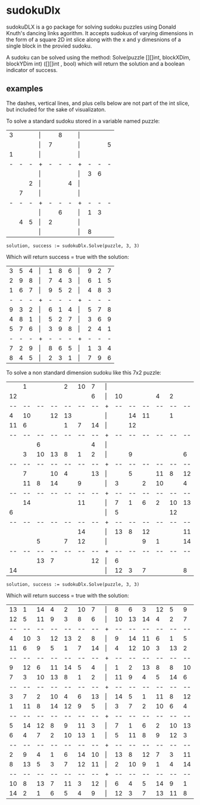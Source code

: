 # sudokuDlx
sudokuDLX is a go package for solving sudoku puzzles using Donald Knuth's dancing links agorithm. It accepts sudokus of varying dimensions in the form of a square 2D int slice along with the x and y dimesnions of a single block in the provied sudoku.

A sudoku can be solved using the method: Solve(puzzle [][]int, blockXDim, blockYDim int) ([][]int , bool) which will return the solution and a boolean indicator of success.

## examples
The dashes, vertical lines, and plus cells below are not part of the int slice, but included for the sake of visualizaton.

To solve a standard sudoku stored in a variable named puzzle:

| | | | | | | | | | | |
|---|---|---|---|---|---|---|---|---|---|---|
|3| | |\|| |8| |\|| | | |
| | | |\||7| | |\|| | |5|
|1| | |\|| | | |\|| | | |
|-|-|-|+|-|-|-|+|-|-|-|
| | | |\|| | | |\||3|6| |
| | |2|\|| | |4|\|| | | |
| |7| |\|| | | |\|| | | |
|-|-|-|+|-|-|-|+|-|-|-|
| | | |\|| |6| |\||1|3| |
| |4|5|\||2| | |\|| | | |
| | | |\|| | | |\||8| |

```
solution, success := sudokuDlx.Solve(puzzle, 3, 3)
```

Which will return success = true with the solution:

| | | | | | | | | | | |
|---|---|---|---|---|---|---|---|---|---|---|
|3|5|4|\||1|8|6|\||9|2|7|
|2|9|8|\||7|4|3|\||6|1|5|
|1|6|7|\||9|5|2|\||4|8|3|
|-|-|-|+|-|-|-|+|-|-|-|
|9|3|2|\||6|1|4|\||5|7|8|
|4|8|1|\||5|2|7|\||3|6|9|
|5|7|6|\||3|9|8|\||2|4|1|
|-|-|-|+|-|-|-|+|-|-|-|
|7|2|9|\||8|6|5|\||1|3|4|
|8|4|5|\||2|3|1|\||7|9|6|

To solve a non standard dimension sudoku like this 7x2 puzzle:

|  |  |  |  |  |  |  |  |  |  |  |  |  |  |  |
|---|---|---|---|---|---|---|---|---|---|---|---|---|---|---|
|  | 1|  |  | 2|10| 7|\||  |  |  |  |  |  |11|
|12|  |  |  |  |  | 6|\||10|  |  | 4| 2|  |  |
|--|--|--|--|--|--|--| +|--|--|--|--|--|--|--|
| 4|10|  |12|13|  |  |\||  |14|11|  | 1|  |  |
|11| 6|  |  | 1| 7|14|\||  |12|  |  |  |  |  |
|--|--|--|--|--|--|--| +|--|--|--|--|--|--|--|
|  |  | 6|  |  |  | 4|\||  |  |  |  |  |  | 3|
|  | 3|10|13| 8| 1| 2|\||  | 9|  |  |  | 6|  |
|--|--|--|--|--|--|--| +|--|--|--|--|--|--|--|
|  | 7|  |10| 4|  |13|\||  | 5|  |11| 8|12|  |
|  |11| 8|14|  | 9|  |\|| 3|  | 2|10|  | 4|  |
|--|--|--|--|--|--|--| +|--|--|--|--|--|--|--|
|  |14|  |  |  |11|  |\|| 7| 1| 6| 2|10|13|  |
| 6|  |  |  |  |  |  |\|| 5|  |  |  |12|  |  |
|--|--|--|--|--|--|--| +|--|--|--|--|--|--|--|
|  |  |  |  |  |14|  |\||13| 8|12|  |  |11| 5|
|  |  | 5|  | 7|12|  |\||  |  | 9| 1|  |14| 6|
|--|--|--|--|--|--|--| +|--|--|--|--|--|--|--|
|  |  |13| 7|  |  |12|\|| 6|  |  |  |  |  | 2|
|14|  |  |  |  |  |  |\||12| 3| 7|  |  | 8|  |

```
solution, success := sudokuDlx.Solve(puzzle, 3, 3)
```

Which will return success = true with the solution:


|  |  |  |  |  |  |  |  |  |  |  |  |  |  |  |
|---|---|---|---|---|---|---|---|---|---|---|---|---|---|---|
|13| 1|14| 4| 2|10| 7|\|| 8| 6| 3|12| 5| 9|11|
|12| 5|11| 9| 3| 8| 6|\||10|13|14| 4| 2| 7| 1|
|--|--|--|--|--|--|--| +|--|--|--|--|--|--|--|
| 4|10| 3|12|13| 2| 8|\|| 9|14|11| 6| 1| 5| 7|
|11| 6| 9| 5| 1| 7|14|\|| 4|12|10| 3|13| 2| 8|
|--|--|--|--|--|--|--| +|--|--|--|--|--|--|--|
| 9|12| 6|11|14| 5| 4|\|| 1| 2|13| 8| 8|10| 3|
| 7| 3|10|13| 8| 1| 2|\||11| 9| 4| 5|14| 6|12|
|--|--|--|--|--|--|--| +|--|--|--|--|--|--|--|
| 3| 7| 2|10| 4| 6|13|\||14| 5| 1|11| 8|12| 9|
| 1|11| 8|14|12| 9| 5|\|| 3| 7| 2|10| 6| 4|13|
|--|--|--|--|--|--|--| +|--|--|--|--|--|--|--|
| 5|14|12| 8| 9|11| 3|\|| 7| 1| 6| 2|10|13| 4|
| 6| 4| 7| 2|10|13| 1|\|| 5|11| 8| 9|12| 3|14|
|--|--|--|--|--|--|--| +|--|--|--|--|--|--|--|
| 2| 9| 4| 1| 6|14|10|\||13| 8|12| 7| 3|11| 5|
| 8|13| 5| 3| 7|12|11|\|| 2|10| 9| 1| 4|14| 6|
|--|--|--|--|--|--|--| +|--|--|--|--|--|--|--|
|10| 8|13| 7|11| 3|12|\|| 6| 4| 5|14| 9| 1| 2|
|14| 2| 1| 6| 5| 4| 9|\||12| 3| 7|13|11| 8|10|
